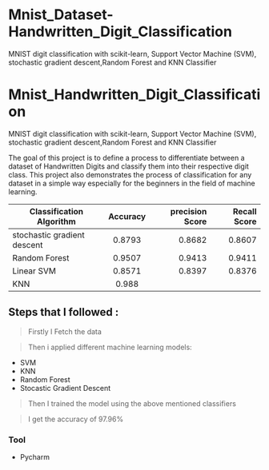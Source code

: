# Mnist_Dataset-Handwritten_Digit_Classification
MNIST digit classification with scikit-learn, Support Vector Machine (SVM), stochastic gradient descent,Random Forest and KNN Classifier

# Mnist_Handwritten_Digit_Classification
MNIST digit classification with scikit-learn, Support Vector Machine (SVM), stochastic gradient descent,Random Forest and KNN Classifier

The goal of this project is to define a process to differentiate between a dataset of Handwritten Digits and classify them into their respective digit class. This project also demonstrates the process of classification for any dataset in a simple way especially for the beginners in the field of machine learning. 

| Classification Algorithm        | Accuracy      | precision Score  | Recall Score |
| ------------------------------- |:-------------:| ----------------:| ------------:|
| stochastic gradient descent     | 0.8793        |0.8682            |0.8607        |
| Random Forest                   | 0.9507        |0.9413            | 0.9411       |
| Linear SVM                      | 0.8571        |   0.8397         |   0.8376     |
| KNN                             |     0.988         |                  |              |


## Steps that I followed :
>Firstly I Fetch the data

>Then i applied different machine learning models:
-   SVM
-   KNN
-   Random Forest
-   Stocastic Gradient Descent

>Then I trained the model using the above mentioned classifiers

>I get the accuracy of 97.96%

### Tool
 - Pycharm

[//]: # (These are reference links used in the body of this note and get stripped out when the markdown processor does its job. There is no need to format nicely because it shouldn't be seen. Thanks SO - http://stackoverflow.com/questions/4823468/store-comments-in-markdown-syntax)


   [dill]: <https://github.com/joemccann/dillinger>
   [git-repo-url]: <https://github.com/joemccann/dillinger.git>
   [john gruber]: <http://daringfireball.net>
   [df1]: <http://daringfireball.net/projects/markdown/>
   [markdown-it]: <https://github.com/markdown-it/markdown-it>
   [Ace Editor]: <http://ace.ajax.org>
   [node.js]: <http://nodejs.org>
   [Twitter Bootstrap]: <http://twitter.github.com/bootstrap/>
   [jQuery]: <http://jquery.com>
   [@tjholowaychuk]: <http://twitter.com/tjholowaychuk>
   [express]: <http://expressjs.com>
   [AngularJS]: <http://angularjs.org>
   [Gulp]: <http://gulpjs.com>

   [PlDb]: <https://github.com/joemccann/dillinger/tree/master/plugins/dropbox/README.md>
   [PlGh]: <https://github.com/joemccann/dillinger/tree/master/plugins/github/README.md>
   [PlGd]: <https://github.com/joemccann/dillinger/tree/master/plugins/googledrive/README.md>
   [PlOd]: <https://github.com/joemccann/dillinger/tree/master/plugins/onedrive/README.md>
   [PlMe]: <https://github.com/joemccann/dillinger/tree/master/plugins/medium/README.md>
   [PlGa]: <https://github.com/RahulHP/dillinger/blob/master/plugins/googleanalytics/README.md>
